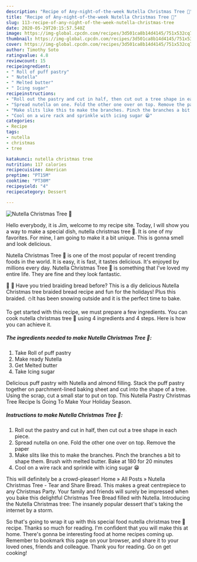 ```yaml
---
description: "Recipe of Any-night-of-the-week Nutella Christmas Tree 🎄"
title: "Recipe of Any-night-of-the-week Nutella Christmas Tree 🎄"
slug: 113-recipe-of-any-night-of-the-week-nutella-christmas-tree
date: 2020-05-29T20:15:57.540Z
image: https://img-global.cpcdn.com/recipes/3d501ca8b14d4145/751x532cq70/nutella-christmas-tree-🎄-recipe-main-photo.jpg
thumbnail: https://img-global.cpcdn.com/recipes/3d501ca8b14d4145/751x532cq70/nutella-christmas-tree-🎄-recipe-main-photo.jpg
cover: https://img-global.cpcdn.com/recipes/3d501ca8b14d4145/751x532cq70/nutella-christmas-tree-🎄-recipe-main-photo.jpg
author: Timothy Soto
ratingvalue: 4.8
reviewcount: 15
recipeingredient:
- " Roll of puff pastry"
- " Nutella"
- " Melted butter"
- " Icing sugar"
recipeinstructions:
- "Roll out the pastry and cut in half, then cut out a tree shape in each piece."
- "Spread nutella on one. Fold the other one over on top. Remove the paper"
- "Make slits like this to make the branches. Pinch the branches a bit to shape them. Brush with melted butter. Bake at 180 for 20 minutes"
- "Cool on a wire rack and sprinkle with icing sugar 😁"
categories:
- Recipe
tags:
- nutella
- christmas
- tree

katakunci: nutella christmas tree 
nutrition: 117 calories
recipecuisine: American
preptime: "PT15M"
cooktime: "PT30M"
recipeyield: "4"
recipecategory: Dessert

---
```



![Nutella Christmas Tree 🎄](https://img-global.cpcdn.com/recipes/3d501ca8b14d4145/751x532cq70/nutella-christmas-tree-🎄-recipe-main-photo.jpg)

Hello everybody, it is Jim, welcome to my recipe site. Today, I will show you a way to make a special dish, nutella christmas tree 🎄. It is one of my favorites. For mine, I am going to make it a bit unique. This is gonna smell and look delicious.

Nutella Christmas Tree 🎄 is one of the most popular of recent trending foods in the world. It is easy, it is fast, it tastes delicious. It's enjoyed by millions every day. Nutella Christmas Tree 🎄 is something that I've loved my entire life. They are fine and they look fantastic.

🎄 🎅 Have you tried braiding bread before? This is a diy delicious Nutella Christmas tree braided bread recipe and fun for the holidays! Plus this braided. ⛄️It has been snowing outside and it is the perfect time to bake.


To get started with this recipe, we must prepare a few ingredients. You can cook nutella christmas tree 🎄 using 4 ingredients and 4 steps. Here is how you can achieve it.

<!--inarticleads1-->

##### The ingredients needed to make Nutella Christmas Tree 🎄:

1. Take  Roll of puff pastry
1. Make ready  Nutella
1. Get  Melted butter
1. Take  Icing sugar


Delicious puff pastry with Nutella and almond filling. Stack the puff pastry together on parchment-lined baking sheet and cut into the shape of a tree. Using the scrap, cut a small star to put on top. This Nutella Pastry Christmas Tree Recipe Is Going To Make Your Holiday Season. 

<!--inarticleads2-->

##### Instructions to make Nutella Christmas Tree 🎄:

1. Roll out the pastry and cut in half, then cut out a tree shape in each piece.
1. Spread nutella on one. Fold the other one over on top. Remove the paper
1. Make slits like this to make the branches. Pinch the branches a bit to shape them. Brush with melted butter. Bake at 180 for 20 minutes
1. Cool on a wire rack and sprinkle with icing sugar 😁


This will definitely be a crowd-pleaser! Home » All Posts » Nutella Christmas Tree - Tear and Share Bread. This makes a great centrepiece to any Christmas Party. Your family and friends will surely be impressed when you bake this delightful Christmas Tree Bread filled with Nutella. Introducing the Nutella Christmas tree: The insanely popular dessert that&#39;s taking the internet by a storm. 

So that's going to wrap it up with this special food nutella christmas tree 🎄 recipe. Thanks so much for reading. I'm confident that you will make this at home. There's gonna be interesting food at home recipes coming up. Remember to bookmark this page on your browser, and share it to your loved ones, friends and colleague. Thank you for reading. Go on get cooking!
